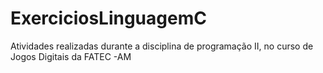 # ExerciciosLinguagemC
 Atividades realizadas durante a disciplina de programação II, no curso de Jogos Digitais da FATEC -AM
